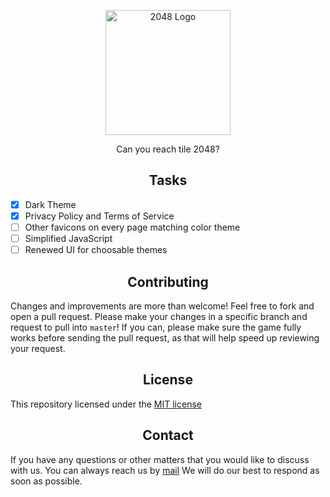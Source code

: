 <p align="center">
  <img width="200" src="https://upload.wikimedia.org/wikipedia/commons/8/8a/2048_logo.png" alt="2048 Logo">
</p>

<p align="center">Can you reach tile 2048?</p>

<h2 align="center">Tasks</h2>

- [x] Dark Theme
- [x] Privacy Policy and Terms of Service
- [ ] Other favicons on every page matching color theme
- [ ] Simplified JavaScript
- [ ] Renewed UI for choosable themes

<h2 align="center">Contributing</h2>

Changes and improvements are more than welcome! Feel free to fork and open a pull request. Please make your changes in a specific branch and request to pull into `master`! If you can, please make sure the game fully works before sending the pull request, as that will help speed up reviewing your request.

<h2 align="center">License</h2>

This repository licensed under the [MIT license](https://github.com/by-Philip/2048/blob/main/LICENSE.)

<h2 align="center">Contact</h2>

If you have any questions or other matters that you would like to discuss with us. You can always reach us by [mail](mailto:contact@byphilip.ga.) We will do our best to respond as soon as possible.
